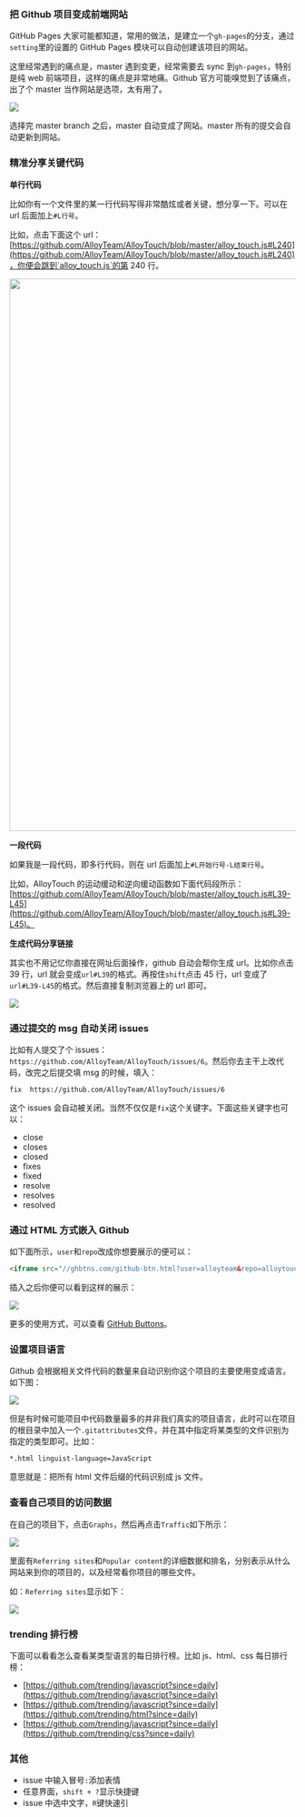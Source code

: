 ### 把 Github 项目变成前端网站
GitHub Pages 大家可能都知道，常用的做法，是建立一个`gh-pages`的分支，通过`setting`里的设置的 GitHub Pages 模块可以自动创建该项目的网站。

这里经常遇到的痛点是，master 遇到变更，经常需要去 sync 到`gh-pages`，特别是纯 web 前端项目，这样的痛点是非常地痛。Github 官方可能嗅觉到了该痛点，出了个 master 当作网站是选项，太有用了。

![](http://cnd.qiniu.lin07ux.cn/markdown/1482554602364.png)

选择完 master branch 之后，master 自动变成了网站。master 所有的提交会自动更新到网站。

### 精准分享关键代码
**单行代码**

比如你有一个文件里的某一行代码写得非常酷炫或者关键，想分享一下。可以在 url 后面加上`#L行号`。

比如，点击下面这个 url：[https://github.com/AlloyTeam/AlloyTouch/blob/master/alloy_touch.js#L240](https://github.com/AlloyTeam/AlloyTouch/blob/master/alloy_touch.js#L240)，你便会跳到`alloy_touch.js`的第 240 行。

<img src="http://cnd.qiniu.lin07ux.cn/markdown/1482554933733.png" width="972"/>

**一段代码**

如果我是一段代码，即多行代码，则在 url 后面加上`#L开始行号-L结束行号`。

比如，AlloyTouch 的运动缓动和逆向缓动函数如下面代码段所示：[https://github.com/AlloyTeam/AlloyTouch/blob/master/alloy_touch.js#L39-L45](https://github.com/AlloyTeam/AlloyTouch/blob/master/alloy_touch.js#L39-L45)。

**生成代码分享链接**

其实也不用记忆你直接在网址后面操作，github 自动会帮你生成 url。比如你点击 39 行，url 就会变成`url#L39`的格式。再按住`shift`点击 45 行，url 变成了`url#L39-L45`的格式。然后直接复制浏览器上的 url 即可。

![](http://cnd.qiniu.lin07ux.cn/markdown/1482555164569.png)

### 通过提交的 msg 自动关闭 issues
比如有人提交了个 issues：`https://github.com/AlloyTeam/AlloyTouch/issues/6`。然后你去主干上改代码，改完之后提交填 msg 的时候，填入：

```
fix  https://github.com/AlloyTeam/AlloyTouch/issues/6
```

这个 issues 会自动被关闭。当然不仅仅是`fix`这个关键字。下面这些关键字也可以：

* close
* closes
* closed
* fixes
* fixed
* resolve
* resolves
* resolved

### 通过 HTML 方式嵌入 Github
如下面所示，`user`和`repo`改成你想要展示的便可以：

```html
<iframe src="//ghbtns.com/github-btn.html?user=alloyteam&repo=alloytouch&type=watch&count=true" allowtransparency="true" frameborder="0" scrolling="0" width="110" height="20"></iframe>
```

插入之后你便可以看到这样的展示：

![](http://cnd.qiniu.lin07ux.cn/markdown/1482555402075.png)

更多的使用方式，可以查看 [GitHub Buttons](http://ghbtns.com/)。

### 设置项目语言
Github 会根据相关文件代码的数量来自动识别你这个项目的主要使用变成语言。如下图：

![](http://cnd.qiniu.lin07ux.cn/markdown/1482555562771.png)

但是有时候可能项目中代码数量最多的并非我们真实的项目语言，此时可以在项目的根目录中加入一个`.gitattributes`文件，并在其中指定将某类型的文件识别为指定的类型即可。比如：

```
*.html linguist-language=JavaScript
```

意思就是：把所有 html 文件后缀的代码识别成 js 文件。

### 查看自己项目的访问数据
在自己的项目下，点击`Graphs`，然后再点击`Traffic`如下所示：

![](http://cnd.qiniu.lin07ux.cn/markdown/1482555759610.png)

里面有`Referring sites`和`Popular content`的详细数据和排名，分别表示从什么网站来到你的项目的，以及经常看你项目的哪些文件。

如：`Referring sites`显示如下：

![](http://cnd.qiniu.lin07ux.cn/markdown/1482555803686.png)

### trending 排行榜
下面可以看看怎么查看某类型语言的每日排行榜。比如 js、html、css 每日排行榜：

* [https://github.com/trending/javascript?since=daily](https://github.com/trending/javascript?since=daily)
* [https://github.com/trending/javascript?since=daily](https://github.com/trending/html?since=daily)
* [https://github.com/trending/javascript?since=daily](https://github.com/trending/css?since=daily)

### 其他
* issue 中输入冒号`:`添加表情
* 任意界面，`shift + ?`显示快捷键
* issue 中选中文字，`R`键快速引

